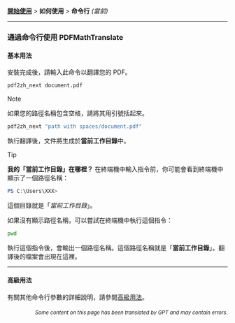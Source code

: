 [**開始使用**](./getting-started.md) > **如何使用** > **命令行** _(當前)_

---

### 通過命令行使用 PDFMathTranslate

#### 基本用法

安裝完成後，請輸入此命令以翻譯您的 PDF。

```bash
pdf2zh_next document.pdf
```

> [!NOTE]
> 
> 如果您的路徑名稱包含空格，請將其用引號括起來。
> 
> ```bash
> pdf2zh_next "path with spaces/document.pdf"
> ```

執行翻譯後，文件將生成於**當前工作目錄**中。

> [!TIP]
> **我的「當前工作目錄」在哪裡？**
> 在終端機中輸入指令前，你可能會看到終端機中顯示了一個路徑名稱：
> 
> ```powershell
> PS C:\Users\XXX>
> ```
> 
> 這個目錄就是「*當前工作目錄*」。
> 
> 如果沒有顯示路徑名稱，可以嘗試在終端機中執行這個指令：
> 
> ```bash
> pwd
> ```
> 
> 執行這個指令後，會輸出一個路徑名稱。這個路徑名稱就是「**當前工作目錄**」。翻譯後的檔案會出現在這裡。

---

#### 高級用法

有關其他命令行參數的詳細說明，請參閱[高級用法](./../advanced/advanced.md)。

<div align="right"> 
<h6><small>Some content on this page has been translated by GPT and may contain errors.</small></h6>